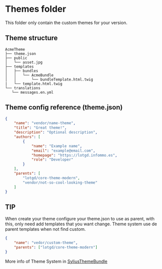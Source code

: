 # Themes folder

This folder only contain the custom themes for your version.

## Theme structure

```
AcmeTheme
├── theme.json
├── public
│   └── asset.jpg
├── templates
│   ├── bundles
│   │   └── AcmeBundle
│   │       └── bundleTemplate.html.twig
|   └── template.html.twig
└── translations
   └── messages.en.yml
```

## Theme config reference (theme.json)
```json
{
    "name": "vendor/name-theme",
    "title": "Great theme!",
    "description": "Optional description",
    "authors": [
        {
            "name": "Example name",
            "email": "example@email.com",
            "homepage": "https://lotgd.infommo.es",
            "role": "Developer"
        }
    ],
    "parents": [
        "lotgd/core-theme-modern",
        "vendor/not-so-cool-looking-theme"
    ]
}
```

## TIP

When create your theme configure your theme.json to use as parent, with this, only need add templates that you want change.
Theme system use de parent templates when not find custom.

```json
{
    "name": "vedor/custom-theme",
    "parents": ["lotgd/core-theme-modern"]
}
```

More info of Theme System in [SyliusThemeBundle](https://github.com/Sylius/SyliusThemeBundle/tree/master/docs)
